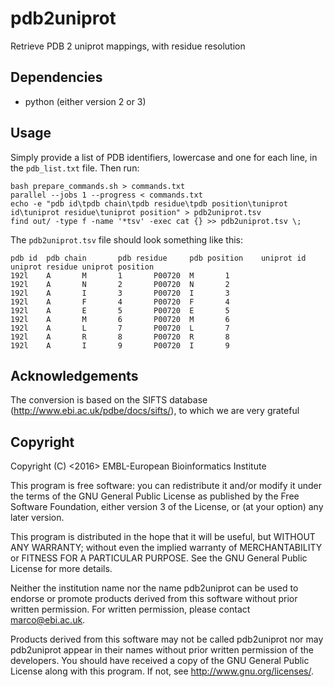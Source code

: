 pdb2uniprot
=========

Retrieve PDB 2 uniprot mappings, with residue resolution

Dependencies
------------

* python (either version 2 or 3)

Usage
-----

Simply provide a list of PDB identifiers, lowercase
and one for each line, in the `pdb_list.txt` file. Then run:

    bash prepare_commands.sh > commands.txt
    parallel --jobs 1 --progress < commands.txt
    echo -e "pdb id\tpdb chain\tpdb residue\tpdb position\tuniprot id\tuniprot residue\tuniprot position" > pdb2uniprot.tsv
    find out/ -type f -name '*tsv' -exec cat {} >> pdb2uniprot.tsv \;

The `pdb2uniprot.tsv` file should look something like this:

    pdb id  pdb chain       pdb residue     pdb position    uniprot id      uniprot residue uniprot position
    192l    A       M       1       P00720  M       1
    192l    A       N       2       P00720  N       2
    192l    A       I       3       P00720  I       3
    192l    A       F       4       P00720  F       4
    192l    A       E       5       P00720  E       5
    192l    A       M       6       P00720  M       6
    192l    A       L       7       P00720  L       7
    192l    A       R       8       P00720  R       8
    192l    A       I       9       P00720  I       9

Acknowledgements
------------

The conversion is based on the SIFTS database (http://www.ebi.ac.uk/pdbe/docs/sifts/), to which we are very grateful

Copyright
---------

Copyright (C) <2016> EMBL-European Bioinformatics Institute

This program is free software: you can redistribute it and/or
modify it under the terms of the GNU General Public License as
published by the Free Software Foundation, either version 3 of
the License, or (at your option) any later version.

This program is distributed in the hope that it will be useful,
but WITHOUT ANY WARRANTY; without even the implied warranty of
MERCHANTABILITY or FITNESS FOR A PARTICULAR PURPOSE. See the
GNU General Public License for more details.

Neither the institution name nor the name pdb2uniprot
can be used to endorse or promote products derived from
this software without prior written permission.
For written permission, please contact <marco@ebi.ac.uk>.

Products derived from this software may not be called pdb2uniprot
nor may pdb2uniprot appear in their names without prior written
permission of the developers. You should have received a copy
of the GNU General Public License along with this program.
If not, see <http://www.gnu.org/licenses/>.
